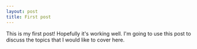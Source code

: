 ```yaml
---
layout: post
title: First post
---
```


This is my first post! Hopefully it's working well. I'm going to use this post to discuss the topics that I would like to cover here. 
